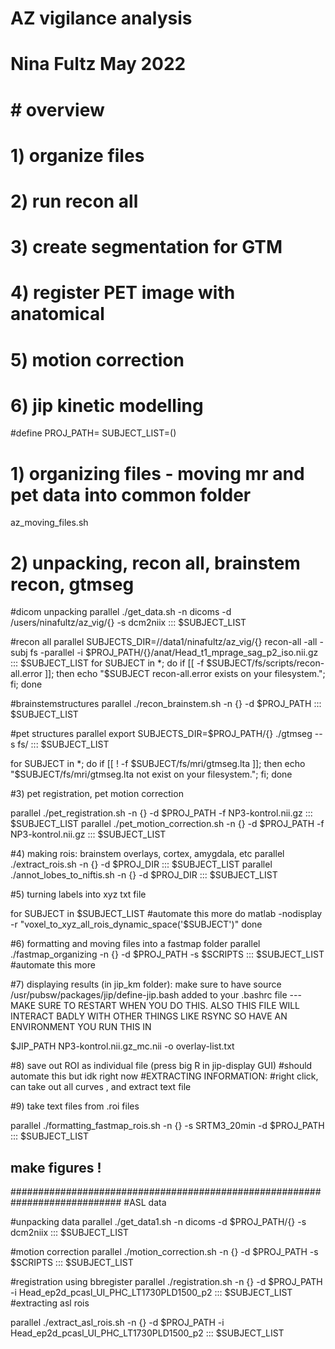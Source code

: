 # AZ vigilance analysis
# Nina Fultz May 2022

# # overview
# 1) organize files
# 2) run recon all 
# 3) create segmentation for GTM
# 4) register PET image with anatomical
# 5) motion correction
# 6) jip kinetic modelling

#define
PROJ_PATH=
SUBJECT_LIST=()

# 1) organizing files - moving mr and pet data into common folder
az_moving_files.sh

# 2) unpacking, recon all, brainstem recon, gtmseg

#dicom unpacking
parallel ./get_data.sh -n dicoms -d /users/ninafultz/az_vig/{} -s dcm2niix ::: $SUBJECT_LIST

#recon all 
parallel SUBJECTS_DIR=//data1/ninafultz/az_vig/{} recon-all -all -subj fs -parallel -i $PROJ_PATH/{}/anat/Head_t1_mprage_sag_p2_iso.nii.gz ::: $SUBJECT_LIST
for SUBJECT in *; 
do if [[ -f $SUBJECT/fs/scripts/recon-all.error ]]; 
then echo "$SUBJECT recon-all.error exists on your filesystem."; fi; done

#brainstemstructures
parallel ./recon_brainstem.sh -n {} -d $PROJ_PATH ::: $SUBJECT_LIST

#pet structures
parallel export SUBJECTS_DIR=$PROJ_PATH/{} ./gtmseg --s fs/ ::: $SUBJECT_LIST

for SUBJECT in *; 
do if [[ ! -f $SUBJECT/fs/mri/gtmseg.lta ]]; 
then     echo "$SUBJECT/fs/mri/gtmseg.lta not exist on your filesystem."; 
fi; done 

#3) pet registration, pet motion correction

parallel ./pet_registration.sh -n {} -d $PROJ_PATH -f NP3-kontrol.nii.gz ::: $SUBJECT_LIST
parallel ./pet_motion_correction.sh -n {} -d $PROJ_PATH -f NP3-kontrol.nii.gz ::: $SUBJECT_LIST

#4) making rois: brainstem overlays, cortex, amygdala, etc 
parallel ./extract_rois.sh -n {} -d $PROJ_DIR ::: $SUBJECT_LIST
parallel ./annot_lobes_to_niftis.sh -n {} -d $PROJ_DIR ::: $SUBJECT_LIST


#5) turning labels into xyz txt file

for SUBJECT in $SUBJECT_LIST #automate this more
do
matlab -nodisplay -r "voxel_to_xyz_all_rois_dynamic_space('$SUBJECT')"
done

#6) formatting and moving files into a fastmap folder
parallel ./fastmap_organizing -n {} -d $PROJ_PATH -s $SCRIPTS ::: $SUBJECT_LIST #automate this more

#7) displaying results (in jip_km folder): make sure to have source /usr/pubsw/packages/jip/define-jip.bash added to your .bashrc file --- MAKE SURE TO RESTART WHEN YOU DO THIS. ALSO THIS FILE WILL INTERACT BADLY WITH OTHER THINGS LIKE RSYNC SO HAVE AN ENVIRONMENT YOU RUN THIS IN 

$JIP_PATH NP3-kontrol.nii.gz_mc.nii -o overlay-list.txt 

#8) save out ROI as individual file (press big R in jip-display GUI) #should automate this but idk right now
        #EXTRACTING INFORMATION:
        #right click, can take out all curves , and extract text file

#9) take text files from .roi files
 
parallel ./formatting_fastmap_rois.sh -n {} -s SRTM3_20min -d $PROJ_PATH ::: $SUBJECT_LIST
## make figures !

############################################################################
#ASL data

#unpacking data
parallel ./get_data1.sh -n dicoms -d $PROJ_PATH/{} -s dcm2niix ::: $SUBJECT_LIST

#motion correction
parallel ./motion_correction.sh -n {} -d $PROJ_PATH -s $SCRIPTS ::: $SUBJECT_LIST

#registration using bbregister
parallel ./registration.sh -n {} -d $PROJ_PATH -i Head_ep2d_pcasl_UI_PHC_LT1730PLD1500_p2 ::: $SUBJECT_LIST
#extracting asl rois

parallel ./extract_asl_rois.sh -n {} -d $PROJ_PATH -i Head_ep2d_pcasl_UI_PHC_LT1730PLD1500_p2 ::: $SUBJECT_LIST
